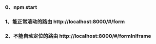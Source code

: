 ### 0、npm start
### 1、能正常滚动的路由 http://localhost:8000/#/form
### 2、不能自动定位的路由 http://localhost:8000/#/formInIframe
